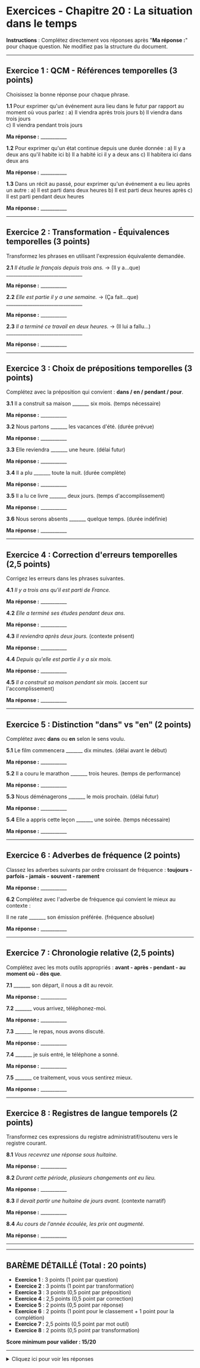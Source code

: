 # Exercices - Chapitre 20 : La situation dans le temps

**Instructions** : Complétez directement vos réponses après "**Ma réponse :**" pour chaque question. Ne modifiez pas la structure du document.

---

## Exercice 1 : QCM - Références temporelles (3 points)

Choisissez la bonne réponse pour chaque phrase.

**1.1** Pour exprimer qu'un événement aura lieu dans le futur par rapport au moment où vous parlez :
a) Il viendra après trois jours
b) Il viendra dans trois jours  
c) Il viendra pendant trois jours

**Ma réponse :** ___________

**1.2** Pour exprimer qu'un état continue depuis une durée donnée :
a) Il y a deux ans qu'il habite ici
b) Il a habité ici il y a deux ans
c) Il habitera ici dans deux ans

**Ma réponse :** ___________

**1.3** Dans un récit au passé, pour exprimer qu'un événement a eu lieu après un autre :
a) Il est parti dans deux heures
b) Il est parti deux heures après
c) Il est parti pendant deux heures

**Ma réponse :** ___________

---

## Exercice 2 : Transformation - Équivalences temporelles (3 points)

Transformez les phrases en utilisant l'expression équivalente demandée.

**2.1** *Il étudie le français depuis trois ans.* 
→ (Il y a...que) ________________________________

**Ma réponse :** ___________

**2.2** *Elle est partie il y a une semaine.*
→ (Ça fait...que) ________________________________

**Ma réponse :** ___________

**2.3** *Il a terminé ce travail en deux heures.*
→ (Il lui a fallu...) ________________________________

**Ma réponse :** ___________

---

## Exercice 3 : Choix de prépositions temporelles (3 points)

Complétez avec la préposition qui convient : **dans / en / pendant / pour**.

**3.1** Il a construit sa maison _______ six mois. (temps nécessaire)

**Ma réponse :** ___________

**3.2** Nous partons _______ les vacances d'été. (durée prévue)

**Ma réponse :** ___________

**3.3** Elle reviendra _______ une heure. (délai futur)

**Ma réponse :** ___________

**3.4** Il a plu _______ toute la nuit. (durée complète)

**Ma réponse :** ___________

**3.5** Il a lu ce livre _______ deux jours. (temps d'accomplissement)

**Ma réponse :** ___________

**3.6** Nous serons absents _______ quelque temps. (durée indéfinie)

**Ma réponse :** ___________

---

## Exercice 4 : Correction d'erreurs temporelles (2,5 points)

Corrigez les erreurs dans les phrases suivantes.

**4.1** *Il y a trois ans qu'il est parti de France.*

**Ma réponse :** ___________

**4.2** *Elle a terminé ses études pendant deux ans.*

**Ma réponse :** ___________

**4.3** *Il reviendra après deux jours.* (contexte présent)

**Ma réponse :** ___________

**4.4** *Depuis qu'elle est partie il y a six mois.*

**Ma réponse :** ___________

**4.5** *Il a construit sa maison pendant six mois.* (accent sur l'accomplissement)

**Ma réponse :** ___________

---

## Exercice 5 : Distinction "dans" vs "en" (2 points)

Complétez avec **dans** ou **en** selon le sens voulu.

**5.1** Le film commencera _______ dix minutes. (délai avant le début)

**Ma réponse :** ___________

**5.2** Il a couru le marathon _______ trois heures. (temps de performance)

**Ma réponse :** ___________

**5.3** Nous déménagerons _______ le mois prochain. (délai futur)

**Ma réponse :** ___________

**5.4** Elle a appris cette leçon _______ une soirée. (temps nécessaire)

**Ma réponse :** ___________

---

## Exercice 6 : Adverbes de fréquence (2 points)

Classez les adverbes suivants par ordre croissant de fréquence : **toujours - parfois - jamais - souvent - rarement**

**Ma réponse :** ___________

**6.2** Complétez avec l'adverbe de fréquence qui convient le mieux au contexte :

Il ne rate _______ son émission préférée. (fréquence absolue)

**Ma réponse :** ___________

---

## Exercice 7 : Chronologie relative (2,5 points)

Complétez avec les mots outils appropriés : **avant - après - pendant - au moment où - dès que**.

**7.1** _______ son départ, il nous a dit au revoir.

**Ma réponse :** ___________

**7.2** _______ vous arrivez, téléphonez-moi.

**Ma réponse :** ___________

**7.3** _______ le repas, nous avons discuté.

**Ma réponse :** ___________

**7.4** _______ je suis entré, le téléphone a sonné.

**Ma réponse :** ___________

**7.5** _______ ce traitement, vous vous sentirez mieux.

**Ma réponse :** ___________

---

## Exercice 8 : Registres de langue temporels (2 points)

Transformez ces expressions du registre administratif/soutenu vers le registre courant.

**8.1** *Vous recevrez une réponse sous huitaine.*

**Ma réponse :** ___________

**8.2** *Durant cette période, plusieurs changements ont eu lieu.*

**Ma réponse :** ___________

**8.3** *Il devait partir une huitaine de jours avant.* (contexte narratif)

**Ma réponse :** ___________

**8.4** *Au cours de l'année écoulée, les prix ont augmenté.*

**Ma réponse :** ___________

---

---

## BARÈME DÉTAILLÉ (Total : 20 points)

- **Exercice 1** : 3 points (1 point par question)
- **Exercice 2** : 3 points (1 point par transformation)
- **Exercice 3** : 3 points (0,5 point par préposition)
- **Exercice 4** : 2,5 points (0,5 point par correction)
- **Exercice 5** : 2 points (0,5 point par réponse)
- **Exercice 6** : 2 points (1 point pour le classement + 1 point pour la complétion)
- **Exercice 7** : 2,5 points (0,5 point par mot outil)
- **Exercice 8** : 2 points (0,5 point par transformation)

**Score minimum pour valider : 15/20**

---

<details>
<summary>Cliquez ici pour voir les réponses</summary>

### Exercice 1 : QCM - Références temporelles
**1.1** : b) Il viendra dans trois jours  
**Explication** : "Dans" exprime un délai futur par rapport au moment de parole  
**Erreur courante** : Utiliser "après" dans un contexte présent

**1.2** : a) Il y a deux ans qu'il habite ici  
**Explication** : "Il y a...que" + présent exprime la continuité d'un état  
**Erreur courante** : Confondre avec un fait accompli du passé

**1.3** : b) Il est parti deux heures après  
**Explication** : "Après" s'utilise dans un récit au passé pour la postériorité  
**Erreur courante** : Utiliser "dans" dans un contexte passé

### Exercice 2 : Transformation - Équivalences temporelles
**2.1** : Il y a trois ans qu'il étudie le français  
**Explication** : Équivalence parfaite avec "depuis" pour un état continu  
**Variantes acceptées** : Aucune

**2.2** : Ça fait une semaine qu'elle est partie  
**Explication** : "Ça fait...que" + passé composé pour un fait accompli  
**Variantes acceptées** : Aucune

**2.3** : Il lui a fallu deux heures pour terminer ce travail  
**Explication** : "Il lui a fallu" exprime le temps nécessaire comme "en"  
**Variantes acceptées** : "Il a mis deux heures pour..."

### Exercice 3 : Choix de prépositions temporelles
**3.1** : en  
**Explication** : "En" exprime le temps nécessaire à l'accomplissement  

**3.2** : pour  
**Explication** : "Pour" exprime une durée prévue, planifiée  

**3.3** : dans  
**Explication** : "Dans" exprime un délai avant l'action future  

**3.4** : pendant  
**Explication** : "Pendant" exprime la durée complète d'une action  

**3.5** : en  
**Explication** : "En" exprime le temps d'accomplissement de la lecture  

**3.6** : pour  
**Explication** : "Pour" exprime une durée indéfinie, prévue  

### Exercice 4 : Correction d'erreurs temporelles
**4.1** : Il est parti de France il y a trois ans  
**Explication** : Fait accompli → "Il y a + durée" (pas "Il y a...que")  
**Erreur** : Confusion entre état continu et fait accompli

**4.2** : Elle a terminé ses études en deux ans  
**Explication** : "En" pour le temps d'accomplissement, pas "pendant"  
**Erreur** : Confusion temps nécessaire/durée d'activité

**4.3** : Il reviendra dans deux jours  
**Explication** : "Dans" pour un futur par rapport au présent  
**Erreur** : "Après" ne s'utilise que dans un récit au passé

**4.4** : Elle est partie il y a six mois / Il y a six mois qu'elle est partie  
**Explication** : Éviter la redondance "depuis...il y a"  
**Erreur** : Double marquage temporel incorrect

**4.5** : Il a construit sa maison en six mois  
**Explication** : "En" pour l'accomplissement, "pendant" pour l'activité  
**Erreur** : Mauvais choix de préposition selon l'accent voulu

### Exercice 5 : Distinction "dans" vs "en"
**5.1** : dans  
**Explication** : Délai avant que le film commence  

**5.2** : en  
**Explication** : Temps de performance pour accomplir le marathon  

**5.3** : dans  
**Explication** : Délai avant le déménagement  

**5.4** : en  
**Explication** : Temps nécessaire pour apprendre la leçon  

### Exercice 6 : Adverbes de fréquence
**6.1** : jamais - rarement - parfois - souvent - toujours  
**Explication** : Classement logique de la fréquence nulle à la fréquence absolue  

**6.2** : jamais  
**Explication** : "Ne...jamais" exprime la fréquence nulle (absolue)  

### Exercice 7 : Chronologie relative
**7.1** : avant  
**Explication** : Antériorité par rapport au départ  

**7.2** : dès que  
**Explication** : Simultanéité/immédiateté de l'arrivée et de l'appel  

**7.3** : pendant  
**Explication** : Simultanéité avec la durée du repas  

**7.4** : au moment où  
**Explication** : Coïncidence temporelle précise  

**7.5** : après  
**Explication** : Postériorité - résultat du traitement  

### Exercice 8 : Registres de langue temporels
**8.1** : Vous recevrez une réponse dans huit jours  
**Explication** : "Sous huitaine" → registre courant  
**Variantes acceptées** : "dans une semaine"

**8.2** : Pendant cette période, plusieurs changements ont eu lieu  
**Explication** : "Durant" → "Pendant" (registre courant)  
**Variantes acceptées** : "À cette époque"

**8.3** : Il devait partir environ une semaine avant  
**Explication** : "Une huitaine de jours" → expression plus courante  
**Variantes acceptées** : "huit jours avant"

**8.4** : L'année dernière, les prix ont augmenté  
**Explication** : "Au cours de l'année écoulée" → registre courant  
**Variantes acceptées** : "Cette année", "Récemment"

</details>